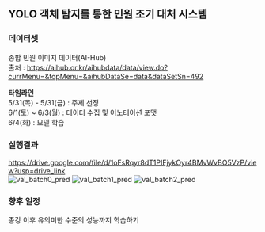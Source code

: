 ## YOLO 객체 탐지를 통한 민원 조기 대처 시스템

### 데이터셋  
종합 민원 이미지 데이터(AI-Hub)  
출처 : https://aihub.or.kr/aihubdata/data/view.do?currMenu=&topMenu=&aihubDataSe=data&dataSetSn=492

**타임라인**  
5/31(목) - 5/31(금) : 주제 선정  
6/1(토) ~ 6/3(월) : 데이터 수집 및 어노테이션 포맷  
6/4(화) : 모델 학습  


### 실행결과
https://drive.google.com/file/d/1oFsRqyr8dT1PIFjykOyr4BMvWvBO5VzP/view?usp=drive_link  
![val_batch0_pred](https://github.com/PacaSim/Early-response-system-to-civil-complaints-using-YOLO/assets/116507879/b99f513c-87b4-4231-9e33-cc218448cf7d)
![val_batch1_pred](https://github.com/PacaSim/Early-response-system-to-civil-complaints-using-YOLO/assets/116507879/c08fa4aa-e683-4c81-a109-dc56e496fafd)
![val_batch2_pred](https://github.com/PacaSim/Early-response-system-to-civil-complaints-using-YOLO/assets/116507879/8d1791da-5b66-46bc-8aef-3208213b62d0)


### 향후 일정
종강 이후 유의미한 수준의 성능까지 학습하기
